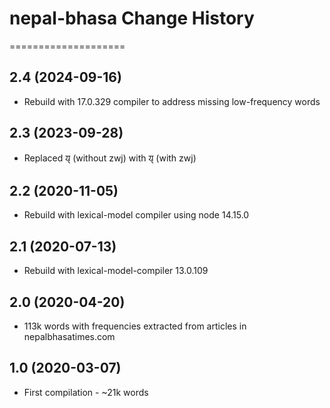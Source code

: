 # nepal-bhasa Change History
====================

2.4 (2024-09-16)
----------------
* Rebuild with 17.0.329 compiler to address missing low-frequency words

2.3 (2023-09-28)
----------------
* Replaced 𑐫𑑂 (without zwj) with  𑐫𑑂‌ (with zwj)

2.2 (2020-11-05)
----------------
* Rebuild with lexical-model compiler using node 14.15.0

2.1 (2020-07-13)
----------------
* Rebuild with lexical-model-compiler 13.0.109

2.0 (2020-04-20)
----------------
* 113k words with frequencies extracted from articles in nepalbhasatimes.com

1.0 (2020-03-07)
----------------
* First compilation - ~21k words

